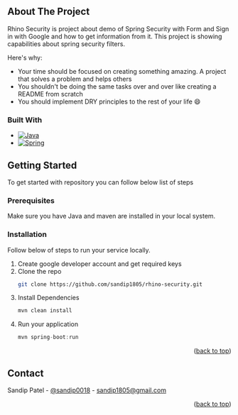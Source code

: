 <!-- ABOUT THE PROJECT -->
## About The Project

Rhino Security is project about demo of Spring Security with Form and Sign in with Google and how to get information from it. This project is showing capabilities about spring security filters.

Here's why:
* Your time should be focused on creating something amazing. A project that solves a problem and helps others
* You shouldn't be doing the same tasks over and over like creating a README from scratch
* You should implement DRY principles to the rest of your life :smile:

### Built With

* [![Java][java.com]][java-url]
* [![Spring][spring.io]][spring-url]


<!-- GETTING STARTED -->
## Getting Started

To get started with repository you can follow below list of steps

### Prerequisites

Make sure you have Java and maven are installed in your local system.

### Installation

Follow below of steps to run your service locally.

1. Create google developer account and get required keys
2. Clone the repo
   ```sh
   git clone https://github.com/sandip1805/rhino-security.git
   ```
3. Install Dependencies
   ```sh
   mvn clean install
   ```
4. Run your application
   ```js
   mvn spring-boot:run
   ```

<p align="right">(<a href="#readme-top">back to top</a>)</p>



<!-- CONTACT -->
## Contact

Sandip Patel - [@sandip0018](https://twitter.com/sandip0018) - sandip1805@gmail.com

<p align="right">(<a href="#readme-top">back to top</a>)</p>

[spring.io]: https://img.shields.io/badge/Spring-6DB33F?style=for-the-badge&logo=spring&logoColor=white
[spring-url]: https://spring.io
[java.com]: https://img.shields.io/badge/Java-ED8B00?style=for-the-badge&logo=java&logoColor=white
[java-url]: https://java.com 